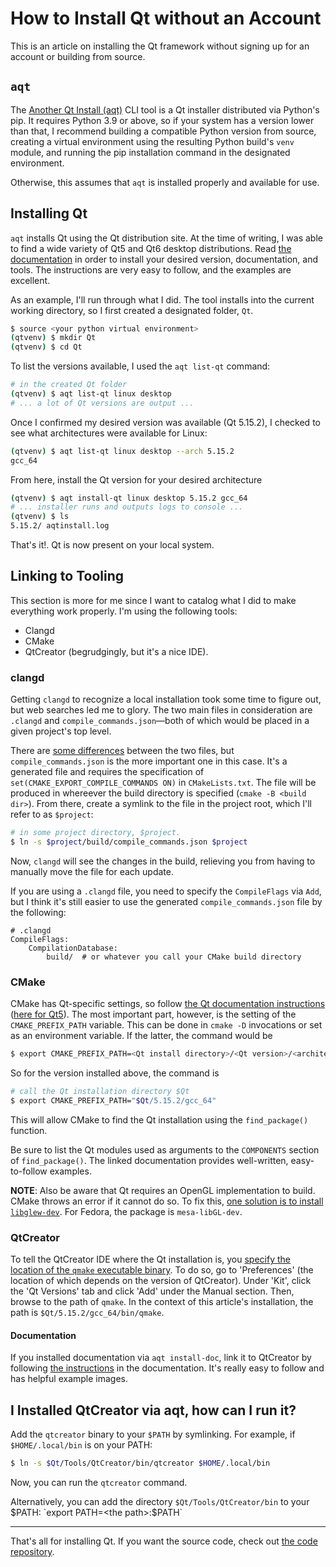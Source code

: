 # How to Install Qt without an Account

This is an article on installing the Qt framework without signing up for an account or building from source.

## `aqt`

The [Another Qt Install (aqt)](https://github.com/miurahr/aqtinstall) CLI tool is a Qt installer distributed via Python's pip. It requires Python 3.9 or above, so if your system has a version lower than that, I recommend building a compatible Python version from source, creating a virtual environment using the resulting Python build's `venv` module, and running the pip installation command in the designated environment.


Otherwise, this assumes that `aqt` is installed properly and available for use. 

## Installing Qt

`aqt` installs Qt using the Qt distribution site. At the time of writing, I was able to find a wide variety of Qt5 and Qt6 desktop distributions. Read [the documentation](https://aqtinstall.readthedocs.io/en/latest/) in order to install your desired version, documentation, and tools. The instructions are very easy to follow, and the examples are excellent.

As an example, I'll run through what I did. The tool installs into the current working directory, so I first created a designated folder, `Qt`.

```bash
$ source <your python virtual environment>
(qtvenv) $ mkdir Qt
(qtvenv) $ cd Qt
```

To list the versions available, I used the `aqt list-qt` command:

```bash
# in the created Qt folder
(qtvenv) $ aqt list-qt linux desktop 
# ... a lot of Qt versions are output ...
```

Once I confirmed my desired version was available (Qt 5.15.2), I checked to see what architectures were available for Linux:

```bash
(qtvenv) $ aqt list-qt linux desktop --arch 5.15.2
gcc_64
```

From here, install the Qt version for your desired architecture

```bash
(qtvenv) $ aqt install-qt linux desktop 5.15.2 gcc_64
# ... installer runs and outputs logs to console ...
(qtvenv) $ ls
5.15.2/ aqtinstall.log
```

That's it!. Qt is now present on your local system.

## Linking to Tooling

This section is more for me since I want to catalog what I did to make everything work properly. I'm using the following tools:

- Clangd
- CMake
- QtCreator (begrudgingly, but it's a nice IDE).

### clangd

Getting `clangd` to recognize a local installation took some time to figure out, but web searches led me to glory. The two main files in consideration are `.clangd` and `compile_commands.json`—both of which would be placed in a given project's top level.

There are [some differences](https://github.com/clangd/clangd/discussions/1985) between the two files, but `compile_commands.json` is the more important one in this case. It's a generated file and requires the specification of `set(CMAKE_EXPORT_COMPILE_COMMANDS ON)` in `CMakeLists.txt`. The file will be produced in whereever the build directory is specified (`cmake -B <build dir>`). From there, create a symlink to the file in the project root, which I'll refer to as `$project`:

```bash
# in some project directory, $project.
$ ln -s $project/build/compile_commands.json $project
```

Now, `clangd` will see the changes in the build, relieving you from having to manually move the file for each update.

If you are using a `.clangd` file, you need to specify the `CompileFlags` via `Add`, but I think it's still easier to use the generated `compile_commands.json` file by the following:

```
# .clangd
CompileFlags:
    CompilationDatabase:
        build/  # or whatever you call your CMake build directory
```

### CMake

CMake has Qt-specific settings, so follow [the Qt documentation instructions](https://doc.qt.io/qt-6/cmake-manual.html) ([here for Qt5](https://doc.qt.io/qt-5/cmake-get-started.html)). The most important part, however, is the setting of the `CMAKE_PREFIX_PATH` variable. This can be done in `cmake -D` invocations or set as an environment variable. If the latter, the command would be

```bash
$ export CMAKE_PREFIX_PATH=<Qt install directory>/<Qt version>/<architecture>
```

So for the version installed above, the command is 

```bash
# call the Qt installation directory $Qt
$ export CMAKE_PREFIX_PATH="$Qt/5.15.2/gcc_64"
```

This will allow CMake to find the Qt installation using the `find_package()` function.

Be sure to list the Qt modules used as arguments to the `COMPONENTS` section of `find_package()`. The linked documentation provides well-written, easy-to-follow examples.

**NOTE**: Also be aware that Qt requires an OpenGL implementation to build. CMake throws an
error if it cannot do so. To fix this, [one solution is to install `libglew-dev`](https://stackoverflow.com/a/7843270). For Fedora, the package is `mesa-libGL-dev`.

### QtCreator

To tell the QtCreator IDE where the Qt installation is, you [specify the location of the `qmake` executable binary](https://doc.qt.io/qtcreator/creator-project-qmake.html). To do so, go to 'Preferences' (the location of which depends on the version of QtCreator). Under 'Kit', click the 'Qt Versions' tab and click 'Add' under the Manual section. Then, browse to the path of `qmake`. In the context of this article's installation, the path is `$Qt/5.15.2/gcc_64/bin/qmake`.


#### Documentation

If you installed documentation via `aqt install-doc`, link it to QtCreator by following [the instructions](https://doc.qt.io/qtcreator/creator-how-to-add-external-documentation.html) in the documentation. It's really easy to follow and has helpful example images.

## I Installed QtCreator via aqt, how can I run it?

Add the `qtcreator` binary to your `$PATH` by symlinking. For example, if `$HOME/.local/bin` is on your PATH:

```bash
$ ln -s $Qt/Tools/QtCreator/bin/qtcreator $HOME/.local/bin
```

Now, you can run the `qtcreator` command.

Alternatively, you can add the directory `$Qt/Tools/QtCreator/bin` to your $PATH:  `export PATH=<the path>:$PATH`

---

That's all for installing Qt. If you want the source code, check out [the code repository](https://code.qt.io).
